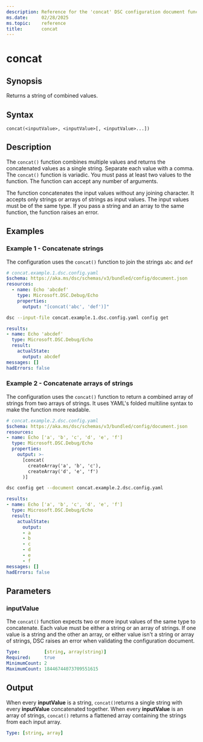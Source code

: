 ```yaml
---
description: Reference for the 'concat' DSC configuration document function
ms.date:     02/28/2025
ms.topic:    reference
title:       concat
---
```


# concat

## Synopsis

Returns a string of combined values.

## Syntax

```Syntax
concat(<inputValue>, <inputValue>[, <inputValue>...])
```

## Description

The `concat()` function combines multiple values and returns the concatenated values as a single
string. Separate each value with a comma. The `concat()` function is variadic. You must pass at
least two values to the function. The function can accept any number of arguments.

The function concatenates the input values without any joining character. It accepts only strings
or arrays of strings as input values. The input values must be of the same type. If you pass a
string and an array to the same function, the function raises an error.

## Examples

### Example 1 - Concatenate strings

The configuration uses the `concat()` function to join the strings `abc` and `def`

```yaml
# concat.example.1.dsc.config.yaml
$schema: https://aka.ms/dsc/schemas/v3/bundled/config/document.json
resources:
  - name: Echo 'abcdef'
    type: Microsoft.DSC.Debug/Echo
    properties:
      output: "[concat('abc', 'def')]"
```

```bash
dsc --input-file concat.example.1.dsc.config.yaml config get
```

```yaml
results:
- name: Echo 'abcdef'
  type: Microsoft.DSC.Debug/Echo
  result:
    actualState:
      output: abcdef
messages: []
hadErrors: false
```

### Example 2 - Concatenate arrays of strings

The configuration uses the `concat()` function to return a combined array of strings from two arrays of strings. It uses YAML's folded multiline syntax to make the function more readable.

```yaml
# concat.example.2.dsc.config.yaml
$schema: https://aka.ms/dsc/schemas/v3/bundled/config/document.json
resources:
- name: Echo ['a', 'b', 'c', 'd', 'e', 'f']
  type: Microsoft.DSC.Debug/Echo
  properties:
    output: >-
      [concat(
        createArray('a', 'b', 'c'),
        createArray('d', 'e', 'f')
      )]
```

```bash
dsc config get --document concat.example.2.dsc.config.yaml
```

```yaml
results:
- name: Echo ['a', 'b', 'c', 'd', 'e', 'f']
  type: Microsoft.DSC.Debug/Echo
  result:
    actualState:
      output:
      - a
      - b
      - c
      - d
      - e
      - f
messages: []
hadErrors: false
```

## Parameters

### inputValue

The `concat()` function expects two or more input values of the same type to concatenate. Each
value must be either a string or an array of strings. If one value is a string and the other an
array, or either value isn't a string or array of strings, DSC raises an error when validating the
configuration document.

```yaml
Type:         [string, array(string)]
Required:     true
MinimumCount: 2
MaximumCount: 18446744073709551615
```

## Output

When every **inputValue** is a string, `concat()`returns a single string with every **inputValue**
concatenated together. When every **inputValue** is an array of strings, `concat()` returns a
flattened array containing the strings from each input array.

```yaml
Type: [string, array]
```

<!-- Link reference definitions -->
